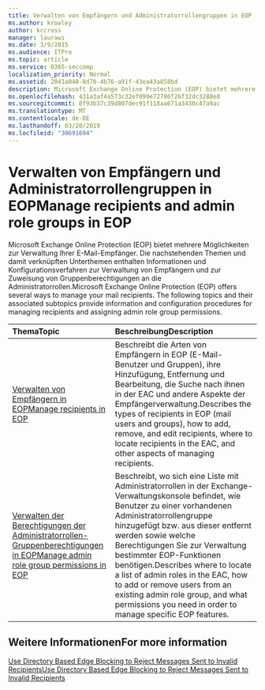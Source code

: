 ```yaml
---
title: Verwalten von Empfängern und Administratorrollengruppen in EOP
ms.author: krowley
author: kccross
manager: laurawi
ms.date: 3/9/2015
ms.audience: ITPro
ms.topic: article
ms.service: O365-seccomp
localization_priority: Normal
ms.assetid: 2041a048-8d78-4b76-a91f-43ea43a858bd
description: Microsoft Exchange Online Protection (EOP) bietet mehrere Möglichkeiten zur Verwaltung Ihrer E-Mail-Empfänger. Die nachstehenden Themen und damit verknüpften Unterthemen enthalten Informationen und Konfigurationsverfahren zur Verwaltung von Empfängern und zur Zuweisung von Gruppenberechtigungen an die Administratorrollen.
ms.openlocfilehash: 431a3af4a573c32ef099e72786f26f32dc3288e8
ms.sourcegitcommit: 0f93b37c39d807dec91f118aa671a3430c47a9ac
ms.translationtype: MT
ms.contentlocale: de-DE
ms.lasthandoff: 03/20/2019
ms.locfileid: "30691694"
---
```

# <a name="manage-recipients-and-admin-role-groups-in-eop"></a><span data-ttu-id="52961-104">Verwalten von Empfängern und Administratorrollengruppen in EOP</span><span class="sxs-lookup"><span data-stu-id="52961-104">Manage recipients and admin role groups in EOP</span></span>

<span data-ttu-id="52961-p102">Microsoft Exchange Online Protection (EOP) bietet mehrere Möglichkeiten zur Verwaltung Ihrer E-Mail-Empfänger. Die nachstehenden Themen und damit verknüpften Unterthemen enthalten Informationen und Konfigurationsverfahren zur Verwaltung von Empfängern und zur Zuweisung von Gruppenberechtigungen an die Administratorrollen.</span><span class="sxs-lookup"><span data-stu-id="52961-p102">Microsoft Exchange Online Protection (EOP) offers several ways to manage your mail recipients. The following topics and their associated subtopics provide information and configuration procedures for managing recipients and assigning admin role group permissions.</span></span>
  
|<span data-ttu-id="52961-107">**Thema**</span><span class="sxs-lookup"><span data-stu-id="52961-107">**Topic**</span></span>|<span data-ttu-id="52961-108">**Beschreibung**</span><span class="sxs-lookup"><span data-stu-id="52961-108">**Description**</span></span>|
|:-----|:-----|
|[<span data-ttu-id="52961-109">Verwalten von Empfängern in EOP</span><span class="sxs-lookup"><span data-stu-id="52961-109">Manage recipients in EOP</span></span>](manage-recipients-in-eop.md) <br/> |<span data-ttu-id="52961-110">Beschreibt die Arten von Empfängern in EOP (E-Mail-Benutzer und Gruppen), ihre Hinzufügung, Entfernung und Bearbeitung, die Suche nach ihnen in der EAC und andere Aspekte der Empfängerverwaltung.</span><span class="sxs-lookup"><span data-stu-id="52961-110">Describes the types of recipients in EOP (mail users and groups), how to add, remove, and edit recipients, where to locate recipients in the EAC, and other aspects of managing recipients.</span></span>  <br/> |
|[<span data-ttu-id="52961-111">Verwalten der Berechtigungen der Administratorrollen-Gruppenberechtigungen in EOP</span><span class="sxs-lookup"><span data-stu-id="52961-111">Manage admin role group permissions in EOP</span></span>](manage-admin-role-group-permissions-in-eop.md) <br/> |<span data-ttu-id="52961-112">Beschreibt, wo sich eine Liste mit Administratorrollen in der Exchange-Verwaltungskonsole befindet, wie Benutzer zu einer vorhandenen Administratorrollengruppe hinzugefügt bzw. aus dieser entfernt werden sowie welche Berechtigungen Sie zur Verwaltung bestimmter EOP-Funktionen benötigen.</span><span class="sxs-lookup"><span data-stu-id="52961-112">Describes where to locate a list of admin roles in the EAC, how to add or remove users from an existing admin role group, and what permissions you need in order to manage specific EOP features.</span></span>  <br/> |
   
## <a name="for-more-information"></a><span data-ttu-id="52961-113">Weitere Informationen</span><span class="sxs-lookup"><span data-stu-id="52961-113">For more information</span></span>

[<span data-ttu-id="52961-114">Use Directory Based Edge Blocking to Reject Messages Sent to Invalid Recipients</span><span class="sxs-lookup"><span data-stu-id="52961-114">Use Directory Based Edge Blocking to Reject Messages Sent to Invalid Recipients</span></span>](http://technet.microsoft.com/library/ca7b7416-92ed-40ad-abdb-695be46ea2e4.aspx)
  

